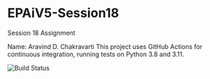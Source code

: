# EPAiV5-Session18
Session 18 Assignment

Name: Aravind D. Chakravarti
This project uses GitHub Actions for continuous integration, running tests on Python 3.8 and 3.11.

![Build Status](https://github.com/aravindchakravarti/EPAiV5-Session18/actions/workflows/python-app.yml/badge.svg)